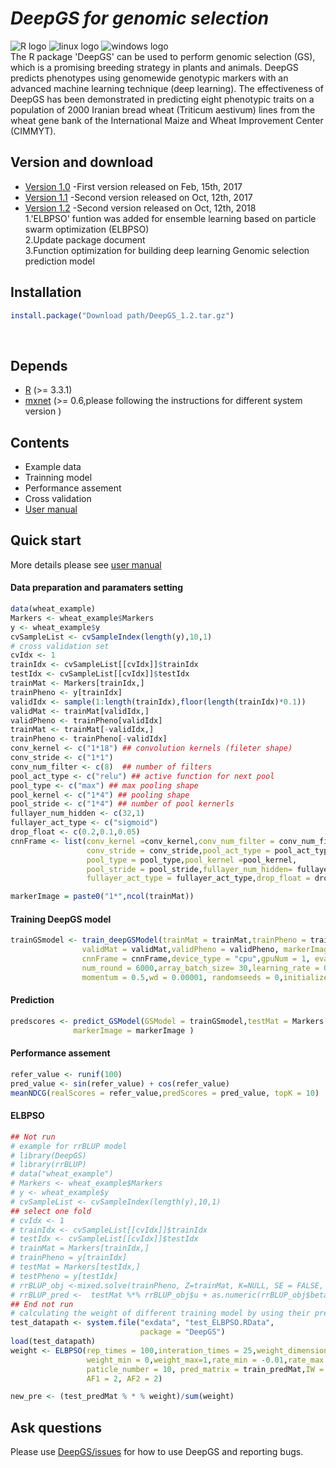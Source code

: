 # ___DeepGS for genomic selection___ <br>
![](https://halobi.com/wp-content/uploads/2016/08/r_logo.png "R logo")
![](https://encrypted-tbn2.gstatic.com/images?q=tbn:ANd9GcSvCvZWbl922EJkjahQ5gmTpcvsYr3ujQBpMdyX-YG99vGWfTAmfw "linux logo")
![](https://encrypted-tbn3.gstatic.com/images?q=tbn:ANd9GcS3RzhXKSfXpWhWhvClckwi1Llj1j3HvjKpjvU8CQv4cje23TwS "windows logo")
<br>
The R package 'DeepGS' can be used to perform genomic selection (GS), which is a promising
breeding strategy in plants and animals. DeepGS predicts phenotypes using genomewide
genotypic markers with an advanced machine learning technique (deep learning). The effectiveness
of DeepGS has been demonstrated in predicting eight phenotypic traits on a population
of 2000 Iranian bread wheat (Triticum aestivum) lines from the wheat gene bank of the International
Maize and Wheat Improvement Center (CIMMYT).
<br>
## Version and download <br>
* [Version 1.0](https://github.com/cma2015/DeepGS/blob/master/DeepGS_1.0.tar.gz) -First version released on Feb, 15th, 2017<br>
* [Version 1.1](https://github.com/cma2015/DeepGS/blob/master/DeepGS_1.1.tar.gz) -Second version released on Oct, 12th, 2017<br>
* [Version 1.2](https://github.com/cma2015/DeepGS/blob/master/DeepGS_1.2.tar.gz) -Second version released on Oct, 12th, 2018<br>
1.'ELBPSO' funtion was added for ensemble learning based on particle swarm optimization (ELBPSO) <br>
2.Update package document <br>
3.Function optimization for building deep learning Genomic selection prediction model <br>
## Installation <br>
```R
install.package("Download path/DeepGS_1.2.tar.gz")
```
<br>

## Depends
* [R](https://www.r-project.org/) (>= 3.3.1) <br>
* [mxnet](https://mxnet.incubator.apache.org/install/index.html) (>= 0.6,please following the instructions for different system version ) <br>

## Contents
* Example data <br>
* Trainning model  <br>
* Performance assement <br>
* Cross validation <br>
* [User manual](https://github.com/cma2015/DeepGS/blob/master/DeepGS.pdf)<br>

## Quick start
More details please see [user manual](https://github.com/cma2015/DeepGS/blob/master/DeepGS.pdf)<br>
#### Data preparation and paramaters setting 
```R
data(wheat_example)
Markers <- wheat_example$Markers
y <- wheat_example$y
cvSampleList <- cvSampleIndex(length(y),10,1)
# cross validation set
cvIdx <- 1
trainIdx <- cvSampleList[[cvIdx]]$trainIdx
testIdx <- cvSampleList[[cvIdx]]$testIdx
trainMat <- Markers[trainIdx,]
trainPheno <- y[trainIdx]
validIdx <- sample(1:length(trainIdx),floor(length(trainIdx)*0.1))
validMat <- trainMat[validIdx,]
validPheno <- trainPheno[validIdx]
trainMat <- trainMat[-validIdx,]
trainPheno <- trainPheno[-validIdx]
conv_kernel <- c("1*18") ## convolution kernels (fileter shape)
conv_stride <- c("1*1")
conv_num_filter <- c(8)  ## number of filters
pool_act_type <- c("relu") ## active function for next pool
pool_type <- c("max") ## max pooling shape
pool_kernel <- c("1*4") ## pooling shape
pool_stride <- c("1*4") ## number of pool kernerls
fullayer_num_hidden <- c(32,1)
fullayer_act_type <- c("sigmoid")
drop_float <- c(0.2,0.1,0.05)
cnnFrame <- list(conv_kernel =conv_kernel,conv_num_filter = conv_num_filter,
                 conv_stride = conv_stride,pool_act_type = pool_act_type,
                 pool_type = pool_type,pool_kernel =pool_kernel,
                 pool_stride = pool_stride,fullayer_num_hidden= fullayer_num_hidden,
                 fullayer_act_type = fullayer_act_type,drop_float = drop_float)

markerImage = paste0("1*",ncol(trainMat))

```
#### Training DeepGS model
```R
trainGSmodel <- train_deepGSModel(trainMat = trainMat,trainPheno = trainPheno,
                validMat = validMat,validPheno = validPheno, markerImage = markerImage, 
                cnnFrame = cnnFrame,device_type = "cpu",gpuNum = 1, eval_metric = "mae",
                num_round = 6000,array_batch_size= 30,learning_rate = 0.01,
                momentum = 0.5,wd = 0.00001, randomseeds = 0,initializer_idx = 0.01)
```
#### Prediction 
```R
predscores <- predict_GSModel(GSModel = trainGSmodel,testMat = Markers[testIdx,],
              markerImage = markerImage )
```
#### Performance assement
```R
refer_value <- runif(100)
pred_value <- sin(refer_value) + cos(refer_value)
meanNDCG(realScores = refer_value,predScores = pred_value, topK = 10)
```
#### ELBPSO
```R
## Not run
# example for rrBLUP model
# library(DeepGS)
# library(rrBLUP)
# data("wheat_example")
# Markers <- wheat_example$Markers
# y <- wheat_example$y
# cvSampleList <- cvSampleIndex(length(y),10,1)
## select one fold
# cvIdx <- 1
# trainIdx <- cvSampleList[[cvIdx]]$trainIdx
# testIdx <- cvSampleList[[cvIdx]]$testIdx
# trainMat = Markers[trainIdx,]
# trainPheno = y[trainIdx]
# testMat = Markers[testIdx,]
# testPheno = y[testIdx]
# rrBLUP_obj <-mixed.solve(trainPheno, Z=trainMat, K=NULL, SE = FALSE, return.Hinv=FALSE)
# rrBLUP_pred <-  testMat %*% rrBLUP_obj$u + as.numeric(rrBLUP_obj$beta )
## End not run 
# calculating the weight of different training model by using their predict socres
test_datapath <- system.file("exdata", "test_ELBPSO.RData",
                             package = "DeepGS")
load(test_datapath)
weight <- ELBPSO(rep_times = 100,interation_times = 25,weight_dimension = 2,
                 weight_min = 0,weight_max=1,rate_min = -0.01,rate_max = 0.01,
                 paticle_number = 10, pred_matrix = train_predMat,IW = 1,
                 AF1 = 2, AF2 = 2)

new_pre <- (test_predMat % * % weight)/sum(weight)
```
## Ask questions
Please use [DeepGS/issues](https://github.com/cma2015/DeepGS/issues) for how to use DeepGS and reporting bugs.
